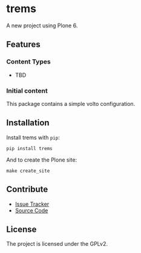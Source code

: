 # trems

A new project using Plone 6.

## Features

### Content Types

- TBD

### Initial content

This package contains a simple volto configuration.

Installation
------------

Install trems with `pip`:

```shell
pip install trems
```
And to create the Plone site:

```shell
make create_site
```

## Contribute

- [Issue Tracker](https://github.com/collective/trems/issues)
- [Source Code](https://github.com/collective/trems/)

## License

The project is licensed under the GPLv2.
